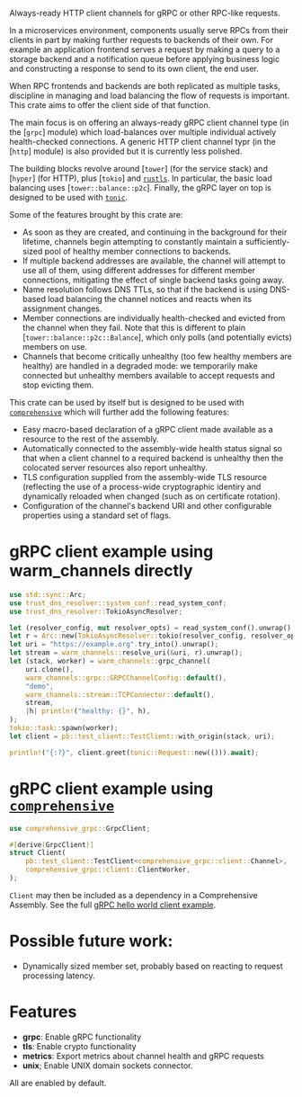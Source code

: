 <!-- cargo-rdme start -->

Always-ready HTTP client channels for gRPC or other RPC-like requests.

In a microservices environment, components usually serve RPCs from their
clients in part by making further requests to backends of their own. For
example an application frontend serves a request by making a query to a
storage backend and a notification queue before applying business logic
and constructing a response to send to its own client, the end user.

When RPC frontends and backends are both replicated as multiple tasks,
discipline in managing and load balancing the flow of requests is
important. This crate aims to offer the client side of that function.

The main focus is on offering an always-ready gRPC client channel type
(in the [`grpc`] module) which load-balances over multiple individual
actively health-checked connections. A generic HTTP client channel typr
(in the [`http`] module) is also provided but it is currently less
polished.

The building blocks revolve around [`tower`] (for the service stack) and
[`hyper`] (for HTTP), plus [`tokio`] and [`rustls`]. In particular, the
basic load balancing uses [`tower::balance::p2c`]. Finally, the gRPC
layer on top is designed to be used with [`tonic`].

Some of the features brought by this crate are:

- As soon as they are created, and continuing in the background for their
  lifetime, channels begin attempting to constantly maintain a
  sufficiently-sized pool of healthy member connections to backends.
- If multiple backend addresses are available, the channel will attempt
  to use all of them, using different addresses for different member
  connections, mitigating the effect of single backend tasks going away.
- Name resolution follows DNS TTLs, so that if the backend is using
  DNS-based load balancing the channel notices and reacts when its
  assignment changes.
- Member connections are individually health-checked and evicted from
  the channel when they fail. Note that this is different to plain
  [`tower::balance::p2c::Balance`], which only polls (and potentially
  evicts) members on use.
- Channels that become critically unhealthy (too few healthy members are
  healthy) are handled in a degraded mode: we temporarily make connected
  but unhealthy members available to accept requests and stop evicting them.

This crate can be used by itself but is designed to be used with
[`comprehensive`] which will further add the following features:

- Easy macro-based declaration of a gRPC client made available as a
  resource to the rest of the assembly.
- Automatically connected to the assembly-wide health status signal so
  that when a client channel to a required backend is unhealthy then the
  colocated server resources also report unhealthy.
- TLS configuration supplied from the assembly-wide TLS resource
  (reflecting the use of a process-wide cryptographic identiry and
  dynamically reloaded when changed (such as on certificate rotation).
- Configuration of the channel's backend URI and other configurable
  properties using a standard set of flags.

# gRPC client example using warm_channels directly

```rust
use std::sync::Arc;
use trust_dns_resolver::system_conf::read_system_conf;
use trust_dns_resolver::TokioAsyncResolver;

let (resolver_config, mut resolver_opts) = read_system_conf().unwrap();
let r = Arc::new(TokioAsyncResolver::tokio(resolver_config, resolver_opts));
let uri = "https://example.org".try_into().unwrap();
let stream = warm_channels::resolve_uri(&uri, r).unwrap();
let (stack, worker) = warm_channels::grpc_channel(
    uri.clone(),
    warm_channels::grpc::GRPCChannelConfig::default(),
    "demo",
    warm_channels::stream::TCPConnector::default(),
    stream,
    |h| println!("healthy: {}", h),
);
tokio::task::spawn(worker);
let client = pb::test_client::TestClient::with_origin(stack, uri);

println!("{:?}", client.greet(tonic::Request::new(())).await);
```

# gRPC client example using [`comprehensive`]

```rust
use comprehensive_grpc::GrpcClient;

#[derive(GrpcClient)]
struct Client(
    pb::test_client::TestClient<comprehensive_grpc::client::Channel>,
    comprehensive_grpc::client::ClientWorker,
);
```

`Client` may then be included as a dependency in a Comprehensive Assembly.
See the full [gRPC hello world client example].

# Possible future work:

- Dynamically sized member set, probably based on reacting to request
  processing latency.

# Features

- **grpc**: Enable gRPC functionality
- **tls**: Enable crypto functionality
- **metrics**: Export metrics about channel health and gRPC requests
- **unix**; Enable UNIX domain sockets connector.

All are enabled by default.

[`comprehensive`]: https://docs.rs/comprehensive/latest/comprehensive/
[`rustls`]: https://docs.rs/rustls/latest/rustls/
[`tonic`]: https://docs.rs/tonic/latest/tonic/
[gRPC hello world client example]: https://github.com/vandry/comprehensive/blob/master/examples/src/helloworld-grpc-client.rs

<!-- cargo-rdme end -->
